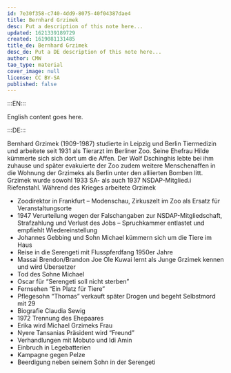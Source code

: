 ```yaml
---
id: 7e30f358-c740-4dd9-8075-40f04387dae4
title: Bernhard Grzimek
desc: Put a description of this note here...
updated: 1621339189729
created: 1619081131485
title_de: Bernhard Grzimek
desc_de: Put a DE description of this note here...
author: CMW
tao_type: material
cover_image: null
license: CC BY-SA
published: false
---
```


:::EN:::

English content goes here.

:::DE:::

Bernhard Grzimek (1909-1987) studierte in Leipzig und Berlin Tiermedizin und arbeitete seit 1931 als Tierarzt im Berliner Zoo. Seine Ehefrau Hilde kümmerte sich sich dort um die Affen. Der Wolf Dschinghis lebte bei ihm zuhause und später evakuierte der Zoo zudem weitere Menschenaffen in die Wohnung der Grzimeks als Berlin unter den alliierten Bomben litt. Grzimek wurde sowohl 1933 SA- als auch 1937 NSDAP-Mitglied.i Riefenstahl. Während des Krieges arbeitete Grzimek 
* Zoodirektor in Frankfurt – Modenschau, Zirkuszelt im Zoo als Ersatz für Veranstaltungsorte
* 1947 Verurteilung wegen der Falschangaben zur NSDAP-Mitgliedschaft, Strafzahlung und Verlust des Jobs – Spruchkammer entlastet und empfiehlt Wiedereinstellung
* Johannes Gebbing und Sohn Michael kümmern sich um die Tiere im Haus
* Reise in die Serengeti mit Flusspferdfang 1950er Jahre
* Massai Brendon/Brandon Joe Ole Kuwai lernt als Junge Grzimek kennen und wird Übersetzer
* Tod des Sohne Michael
* Oscar für “Serengeti soll nicht sterben”
* Fernsehen “Ein Platz für Tiere”
* Pflegesohn “Thomas” verkauft später Drogen und begeht Selbstmord mit 29
* Biografie Claudia Sewig
* 1972 Trennung des Ehepaares
* Erika wird Michael Grzimeks Frau
* Nyere Tansanias Präsident wird “Freund”
* Verhandlungen mit Mobuto und Idi Amin
* Einbruch in Legebatterien
* Kampagne gegen Pelze
* Beerdigung neben seinem Sohn in der Serengeti




